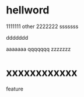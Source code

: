 # hellword
1111111
other
2222222
sssssss

ddddddd


aaaaaaa
qqqqqqq
zzzzzzz

xxxxxxxxxxxx
=======
feature


